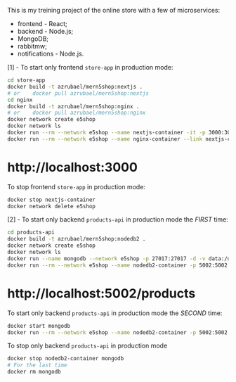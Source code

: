 This is my treining project of the online store with a few of microservices:
- frontend - React;
- backend - Node.js;
- MongoDB;
- rabbitmw;
- notifications - Node.js.


[1] - To start only frontend `store-app` in production mode:
```bash
cd store-app
docker build -t azrubael/mern5shop:nextjs .
# or    docker pull azrubael/mern5shop:nextjs
cd nginx
docker build -t azrubael/mern5shop:nginx .
# or    docker pull azrubael/mern5shop:nginx
docker network create e5shop
docker network ls
docker run --rm --network e5shop --name nextjs-container -it -p 3000:3000 azrubael/mern5shop:nextjs
docker run --rm --network e5shop --name nginx-container --link nextjs-container:nextjs -p 80:80 azrubael/mern5shop:nginx
```
# http://localhost:3000
To stop frontend `store-app` in production mode:
```bash
docker stop nextjs-container
docker network delete e5shop
```


[2] - To start only backend `products-api` in production mode the _FIRST_ time:
```bash
cd products-api
docker build -t azrubael/mern5shop:nodedb2 .
docker network create e5shop
docker network ls
docker run --name mongodb --network e5shop -p 27017:27017 -d -v data:/data/db mongo
docker run --rm --network e5shop --name nodedb2-container -p 5002:5002 azrubael/mern5shop:nodedb2
```
# http://localhost:5002/products
To start only backend `products-api` in production mode the _SECOND_ time:
```bash
docker start mongodb
docker run --rm --network e5shop --name nodedb2-container -p 5002:5002 azrubael/mern5shop:nodedb2
```
To stop only backend `products-api` in production mode
```bash
docker stop nodedb2-container mongodb
# For the last time
docker rm mongodb
```

